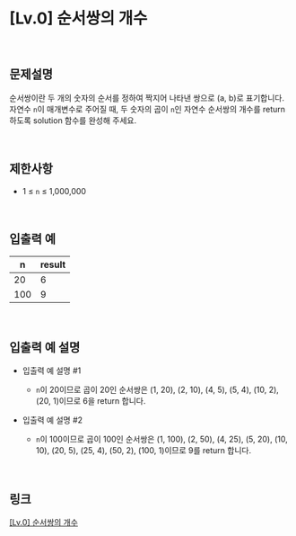 # [Lv.0] 순서쌍의 개수

<br>

## 문제설명
순서쌍이란 두 개의 숫자의 순서를 정하여 짝지어 나타낸 쌍으로 (a, b)로 표기합니다. 자연수 `n`이 매개변수로 주어질 때, 두 숫자의 곱이 `n`인 자연수 순서쌍의 개수를 return 하도록 solution 함수를 완성해 주세요.

<br>

## 제한사항
- 1 ≤ `n` ≤ 1,000,000

<br>

## 입출력 예
| n | result |
|---|---|
| 20 | 6 |
| 100 | 9 |

<br>

## 입출력 예 설명
- 입출력 예 설명 #1
    - `n`이 20이므로 곱이 20인 순서쌍은 (1, 20), (2, 10), (4, 5), (5, 4), (10, 2), (20, 1)이므로 6을 return 합니다.

- 입출력 예 설명 #2
    - `n`이 100이므로 곱이 100인 순서쌍은 (1, 100), (2, 50), (4, 25), (5, 20), (10, 10), (20, 5), (25, 4), (50, 2), (100, 1)이므로 9를 return 합니다.

<br>

## 링크
[[Lv.0] 순서쌍의 개수](https://school.programmers.co.kr/learn/courses/30/lessons/120836)
